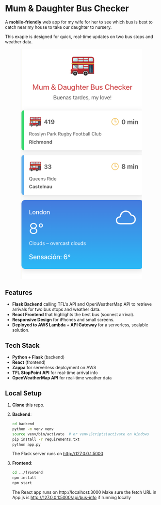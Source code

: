 # Mum & Daughter Bus Checker 

A **mobile-friendly** web app for my wife for her to see which bus is best to catch near my house to take our daughter to nursery.

This exaple is designed for quick, real-time updates on two bus stops and weather data.

<p align="center">
  <img src="assets/Screenshot.png"
       alt="Screenshot of the Web App"
       width="400" />
</p>

## Features

- **Flask Backend** calling TFL’s API and OpenWeatherMap API to retrieve arrivals for two bus stops and weather data.
- **React Frontend** that highlights the best bus (soonest arrival).
- **Responsive Design** for iPhones and small screens.
- **Deployed to AWS Lambda + API Gateway** for a serverless, scalable solution.

## Tech Stack

- **Python + Flask** (backend)
- **React** (frontend)
- **Zappa** for serverless deployment on AWS
- **TFL StopPoint API** for real-time arrival info
- **OpenWeatherMap API** for real-time weather data

## Local Setup

1. **Clone** this repo.

2. **Backend**:
   ```bash
   cd backend
   python -m venv venv
   source venv/bin/activate  # or venv\Scripts\activate on Windows
   pip install -r requirements.txt
   python app.py
   ```
   The Flask server runs on http://127.0.0.1:5000

3. **Frontend**:
    ```bash
    cd ../frontend
    npm install
    npm start
    ```
    The React app runs on http://localhost:3000
    Make sure the fetch URL in App.js is http://127.0.0.1:5000/api/bus-info if running locally



